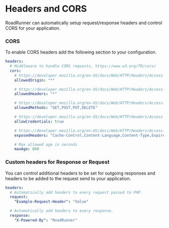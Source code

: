 # Headers and CORS
RoadRunner can automatically setup request/response headers and control CORS for your application.

### CORS
To enable CORS headers add the following section to your configuration.

```yaml
headers:
  # Middleware to handle CORS requests, https://www.w3.org/TR/cors/
  cors:
    # https://developer.mozilla.org/en-US/docs/Web/HTTP/Headers/Access-Control-Allow-Origin
    allowedOrigin: "*"

    # https://developer.mozilla.org/en-US/docs/Web/HTTP/Headers/Access-Control-Allow-Headers
    allowedHeaders: "*"

    # https://developer.mozilla.org/en-US/docs/Web/HTTP/Headers/Access-Control-Allow-Methods
    allowedMethods: "GET,POST,PUT,DELETE"

    # https://developer.mozilla.org/en-US/docs/Web/HTTP/Headers/Access-Control-Allow-Credentials
    allowCredentials: true

    # https://developer.mozilla.org/en-US/docs/Web/HTTP/Headers/Access-Control-Expose-Headers
    exposedHeaders: "Cache-Control,Content-Language,Content-Type,Expires,Last-Modified,Pragma"

    # Max allowed age in seconds
    maxAge: 600
```

### Custom headers for Response or Request
You can control additional headers to be set for outgoing responses and headers to be added to the request send to your application.
```yaml
headers:
  # Automatically add headers to every request passed to PHP.
  request:
    "Example-Request-Header": "Value"

  # Automatically add headers to every response.
  response:
    "X-Powered-By": "RoadRunner"
```
